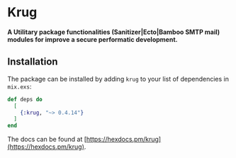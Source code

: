 # Krug

**A Utilitary package functionalities (Sanitizer|Ecto|Bamboo SMTP mail) 
modules for improve a secure performatic development.**

## Installation

The package can be installed by adding `krug` to your list of dependencies in `mix.exs`:

```elixir
def deps do
  [
    {:krug, "~> 0.4.14"}
  ]
end
```

The docs can be found at [https://hexdocs.pm/krug](https://hexdocs.pm/krug).

